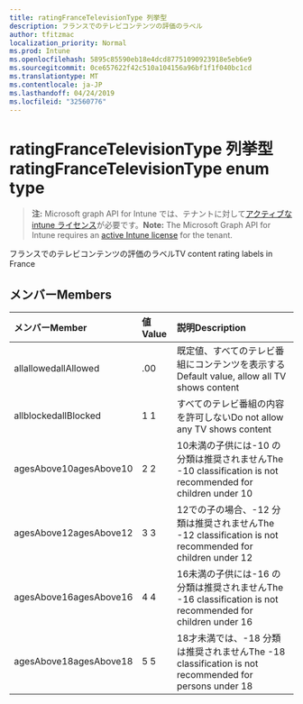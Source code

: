 ```yaml
---
title: ratingFranceTelevisionType 列挙型
description: フランスでのテレビコンテンツの評価のラベル
author: tfitzmac
localization_priority: Normal
ms.prod: Intune
ms.openlocfilehash: 5895c85590eb18e4dcd87751090923918e5eb6e9
ms.sourcegitcommit: 0ce657622f42c510a104156a96bf1f1f040bc1cd
ms.translationtype: MT
ms.contentlocale: ja-JP
ms.lasthandoff: 04/24/2019
ms.locfileid: "32560776"
---
```

# <a name="ratingfrancetelevisiontype-enum-type"></a><span data-ttu-id="4ef62-103">ratingFranceTelevisionType 列挙型</span><span class="sxs-lookup"><span data-stu-id="4ef62-103">ratingFranceTelevisionType enum type</span></span>

> <span data-ttu-id="4ef62-104">**注:** Microsoft graph API for Intune では、テナントに対して[アクティブな intune ライセンス](https://go.microsoft.com/fwlink/?linkid=839381)が必要です。</span><span class="sxs-lookup"><span data-stu-id="4ef62-104">**Note:** The Microsoft Graph API for Intune requires an [active Intune license](https://go.microsoft.com/fwlink/?linkid=839381) for the tenant.</span></span>

<span data-ttu-id="4ef62-105">フランスでのテレビコンテンツの評価のラベル</span><span class="sxs-lookup"><span data-stu-id="4ef62-105">TV content rating labels in France</span></span>

## <a name="members"></a><span data-ttu-id="4ef62-106">メンバー</span><span class="sxs-lookup"><span data-stu-id="4ef62-106">Members</span></span>
|<span data-ttu-id="4ef62-107">メンバー</span><span class="sxs-lookup"><span data-stu-id="4ef62-107">Member</span></span>|<span data-ttu-id="4ef62-108">値</span><span class="sxs-lookup"><span data-stu-id="4ef62-108">Value</span></span>|<span data-ttu-id="4ef62-109">説明</span><span class="sxs-lookup"><span data-stu-id="4ef62-109">Description</span></span>|
|:---|:---|:---|
|<span data-ttu-id="4ef62-110">allallowed</span><span class="sxs-lookup"><span data-stu-id="4ef62-110">allAllowed</span></span>|<span data-ttu-id="4ef62-111">.0</span><span class="sxs-lookup"><span data-stu-id="4ef62-111">0</span></span>|<span data-ttu-id="4ef62-112">既定値、すべてのテレビ番組にコンテンツを表示する</span><span class="sxs-lookup"><span data-stu-id="4ef62-112">Default value, allow all TV shows content</span></span>|
|<span data-ttu-id="4ef62-113">allblocked</span><span class="sxs-lookup"><span data-stu-id="4ef62-113">allBlocked</span></span>|<span data-ttu-id="4ef62-114">1 </span><span class="sxs-lookup"><span data-stu-id="4ef62-114">1</span></span>|<span data-ttu-id="4ef62-115">すべてのテレビ番組の内容を許可しない</span><span class="sxs-lookup"><span data-stu-id="4ef62-115">Do not allow any TV shows content</span></span>|
|<span data-ttu-id="4ef62-116">agesAbove10</span><span class="sxs-lookup"><span data-stu-id="4ef62-116">agesAbove10</span></span>|<span data-ttu-id="4ef62-117">2 </span><span class="sxs-lookup"><span data-stu-id="4ef62-117">2</span></span>|<span data-ttu-id="4ef62-118">10未満の子供には-10 の分類は推奨されません</span><span class="sxs-lookup"><span data-stu-id="4ef62-118">The -10 classification is not recommended for children under 10</span></span>|
|<span data-ttu-id="4ef62-119">agesAbove12</span><span class="sxs-lookup"><span data-stu-id="4ef62-119">agesAbove12</span></span>|<span data-ttu-id="4ef62-120">3 </span><span class="sxs-lookup"><span data-stu-id="4ef62-120">3</span></span>|<span data-ttu-id="4ef62-121">12での子の場合、-12 分類は推奨されません</span><span class="sxs-lookup"><span data-stu-id="4ef62-121">The -12 classification is not recommended for children under 12</span></span>|
|<span data-ttu-id="4ef62-122">agesAbove16</span><span class="sxs-lookup"><span data-stu-id="4ef62-122">agesAbove16</span></span>|<span data-ttu-id="4ef62-123">4 </span><span class="sxs-lookup"><span data-stu-id="4ef62-123">4</span></span>|<span data-ttu-id="4ef62-124">16未満の子供には-16 の分類は推奨されません</span><span class="sxs-lookup"><span data-stu-id="4ef62-124">The -16 classification is not recommended for children under 16</span></span>|
|<span data-ttu-id="4ef62-125">agesAbove18</span><span class="sxs-lookup"><span data-stu-id="4ef62-125">agesAbove18</span></span>|<span data-ttu-id="4ef62-126">5 </span><span class="sxs-lookup"><span data-stu-id="4ef62-126">5</span></span>|<span data-ttu-id="4ef62-127">18才未満では、-18 分類は推奨されません</span><span class="sxs-lookup"><span data-stu-id="4ef62-127">The -18 classification is not recommended for persons under 18</span></span>|



